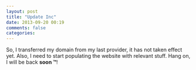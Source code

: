 ```yaml
---
layout: post
title: "Update Inc"
date: 2013-09-20 00:19
comments: false
categories: 
---
```


So, I transferred my domain from my last provider, it has not taken effect yet.
Also, I need to start populating the website with relevant stuff. Hang on, I will be back **soon &trade;**!
